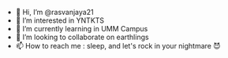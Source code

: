 - 👋 Hi, I’m @rasvanjaya21
- 👀 I’m interested in YNTKTS
- 🌱 I’m currently learning in UMM Campus
- 💞️ I’m looking to collaborate on earthlings
- 📫 How to reach me : sleep, and let's rock in your nightmare 😈

<!---
rasvanjaya21/rasvanjaya21 is a ✨ special ✨ repository because its `README.md` (this file) appears on your GitHub profile.
You can click the Preview link to take a look at your changes.
--->
